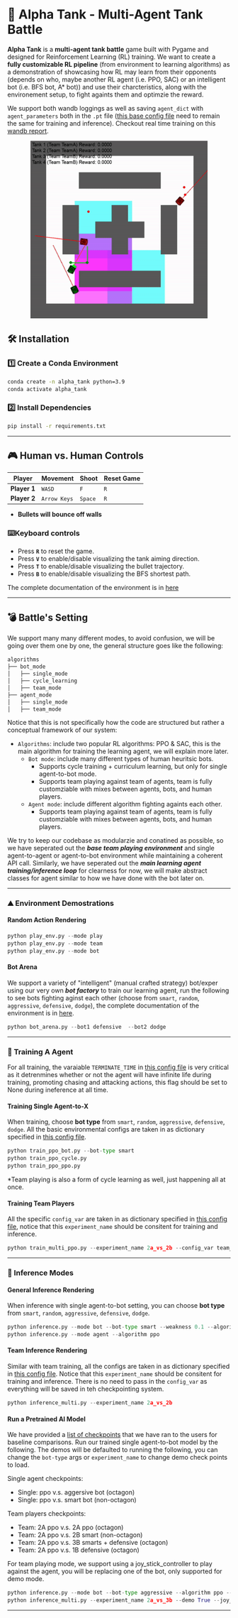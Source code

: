 # **🚀 Alpha Tank - Multi-Agent Tank Battle**
**Alpha Tank** is a **multi-agent tank battle** game built with Pygame and designed for Reinforcement Learning (RL) training. We want to create a **fully customizable RL pipeline** (from environment to learning algorithms) as a demonstration of showcasing how RL may learn from their opponents (depends on who, maybe another RL agent (i.e. PPO, SAC) or an intelligent bot (i.e. BFS bot, A* bot)) and use their charcteristics, along with the environement setup, to fight againts them and optimzie the reward.

 We support both wandb loggings as well as saving `agent_dict` with `agent_parameters` both in the `.pt` file ([this base config file](configs/config_teams.py) need to remain the same for training and inference). Checkout real time training on this [wandb report](https://wandb.ai/kaiwenbian107/multiagent-ppo-bot/reports/AlphaTank-Training--VmlldzoxMTgxNjU0MQ).

<p align="center">
  <img src="docs/assets/demo.gif" width="400"/>
</p>

## **🛠 Installation**
### **1️⃣ Create a Conda Environment**
```bash
conda create -n alpha_tank python=3.9
conda activate alpha_tank
```

### **2️⃣ Install Dependencies**
```bash
pip install -r requirements.txt
```

---

## **🎮 Human vs. Human Controls**
| **Player** | **Movement** | **Shoot** | **Reset Game** |
|-----------|------------|---------|--------------|
| **Player 1** | `WASD` | `F` | `R` |
| **Player 2** | `Arrow Keys` | `Space` | `R` |

- **Bullets will bounce off walls**

### ⌨️**Keyboard controls**
- Press **`R`** to reset the game.
- Press **`V`** to enable/disable visualizing the tank aiming direction.
- Press **`T`** to enable/disable visualizing the bullet trajectory.
- Press **`B`** to enable/disable visualizing the BFS shortest path.

The complete documentation of the environment is in [here](docs/structure.md)

---

## **💣 Battle's Setting**
We support many many different modes, to avoid confusion, we will be going over them one by one, the general structure goes like the following:

```
algorithms
├── bot_mode
│   ├── single_mode
│   ├── cycle_learning
│   ├── team_mode
├── agent_mode
│   ├── single_mode
│   ├── team_mode
```

Notice that this is not specifically how the code are structured but rather a conceptual framework of our system:
- `Algorithms`: include two popular RL algorithms: PPO & SAC, this is the main algorithm for training the learning agent, we will explain more later.
  - `Bot mode`: include many different types of human heuritsic bots.
    - Supports cycle training + curriculum learning, but only for single agent-to-bot mode.
    - Supports team playing against team of agents, team is fully customziable with mixes between agents, bots, and human players.
  - `Agent mode`: include different algorithm fighting againts each other.
    - Supports team playing against team of agents, team is fully customziable with mixes between agents, bots, and human players.

We try to keep our codebase as modularzie and conatined as possible, so we have seperated out the ***base team playing environment*** and single agent-to-agent or agent-to-bot environment while maintaining a coherent API call. Similarly, we have seperated out the ***main learning agent training/inference loop*** for clearness for now, we will make abstract classes for agent similar to how we have done with the bot later on.

---
### **⛰️ Environment Demostrations**

#### **Random Action Rendering**
```python
python play_env.py --mode play
python play_env.py --mode team
python play_env.py --mode bot
```

#### **Bot Arena**
We support a variety of "intelligent" (manual crafted strategy) bot/exper using our very own ***bot factory*** to train our learning agent, run the following to see bots fighting aginst each other (choose from `smart`, `random`, `aggressive`, `defensive`, `dodge`), the complete documentation of the environment is in [here](docs/bots.md).

```python
python bot_arena.py --bot1 defensive  --bot2 dodge
```

---

### **🚀 Training A Agent**

For all training, the varaiable `TERMINATE_TIME` in [this config file](configs/config_basic.py) is very critical as it detrenmines whether or not the agent will have infinite life during training, promoting chasing and attacking actions, this flag should be set to None during ineference at all time.

#### **Training Single Agent-to-X**
When training, choose **bot type** from `smart`, `random`, `aggressive`, `defensive`, `dodge`. All the basic environmental configs are taken in as dictionary specified in [this config file](configs/config_basic.py).

```python
python train_ppo_bot.py --bot-type smart
python train_ppo_cycle.py
python train_ppo_ppo.py
```

*Team playing is also a form of cycle learning as well, just happening all at once.

#### **Training Team Players**
All the specific `config_var` are taken in as dictionary specified in [this config file](configs/config_teams.py), notice that this `experiment_name` should be consitent for training and inference.

```python
python train_multi_ppo.py --experiment_name 2a_vs_2b --config_var team_vs_bot_configs
```

---

### **🤖 Inference Modes**

#### **General Inference Rendering**
When inference with single agent-to-bot setting, you can choose **bot type** from `smart`, `random`, `aggressive`, `defensive`, `dodge`.

```python
python inference.py --mode bot --bot-type smart --weakness 0.1 --algorithm ppo
python inference.py --mode agent --algorithm ppo 
```

#### **Team Inference Rendering**
Similar with team training, all the configs are taken in as dictionary specified in [this config file](configs/config_teams.py). Notice that this  `experiment_name` should be consitent for training and inference. There is no need to pass in the `config_var` as everything will be saved in teh checkpointing system.

```python 
python inference_multi.py --experiment_name 2a_vs_2b
```

#### **Run a Pretrained AI Model**
We have provided a [list of checkpoints](/demo_checkpoints/) that we have ran to the users for baseline comparisons. Run our trained single agent-to-bot model by the following. The demos will be defaulted to running the following, you can change the `bot-type` args or `experiment_name` to change demo check points to load.

Single agent checkpoints:
- Single: ppo v.s. aggersive bot (octagon)
- Single: ppo v.s. smart bot (non-octagon)

Team players checkpoints:
- Team: 2A ppo v.s. 2A ppo (octagon)
- Team: 2A ppo v.s. 2B smart (non-octagon)
- Team: 2A ppo v.s. 3B smarts + defensive (octagon)
- Team: 2A ppo v.s. 1B defensive (octagon)

For team playing mode, we support using a joy_stick_controller to play against the agent, you will be replacing one of the bot, only supported for demo mode.

```python
python inference.py --mode bot --bot-type aggressive --algorithm ppo --demo True
python inference_multi.py --experiment_name 2a_vs_3b --demo True --joy_stick_controller True
```
---
